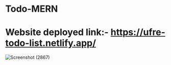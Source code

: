 # Todo-MERN

# Website deployed link:- https://ufre-todo-list.netlify.app/

![Screenshot (2867)](https://user-images.githubusercontent.com/108452188/232202082-180f2660-de73-498a-a7bb-e271c156b46f.png)
